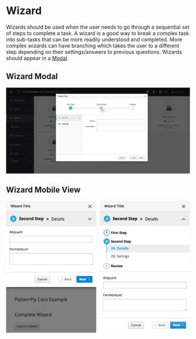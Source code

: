 # Wizard

Wizards should be used when the user needs to go through a sequential set of steps to complete a task. A wizard is a good way to break a complex task into sub-tasks that can be more readily understood and completed. More complex wizards can have branching which takes the user to a different step depending on their settings/answers to previous questions. Wizards should appear in a [Modal](/pattern-library/forms-and-controls/modal-overlay/).

## Wizard Modal
![Wizard example image](img/wizard-flow-example@2x.png)

## Wizard Mobile View
![Responsive wizard example](img/responsive-wizard.png)
